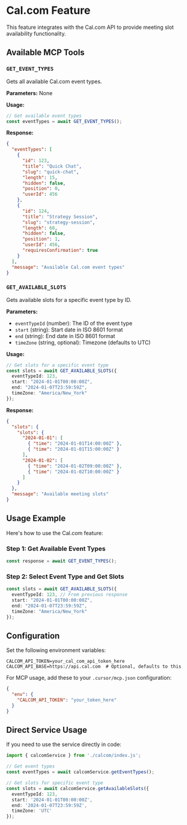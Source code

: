 # Cal.com Feature

This feature integrates with the Cal.com API to provide meeting slot availability functionality.

## Available MCP Tools

### `GET_EVENT_TYPES`
Gets all available Cal.com event types.

**Parameters:** None

**Usage:**
```typescript
// Get available event types
const eventTypes = await GET_EVENT_TYPES();
```

**Response:**
```json
{
  "eventTypes": [
    {
      "id": 123,
      "title": "Quick Chat",
      "slug": "quick-chat",
      "length": 15,
      "hidden": false,
      "position": 0,
      "userId": 456
    },
    {
      "id": 124,
      "title": "Strategy Session",
      "slug": "strategy-session", 
      "length": 60,
      "hidden": false,
      "position": 1,
      "userId": 456,
      "requiresConfirmation": true
    }
  ],
  "message": "Available Cal.com event types"
}
```

### `GET_AVAILABLE_SLOTS`
Gets available slots for a specific event type by ID.

**Parameters:**
- `eventTypeId` (number): The ID of the event type
- `start` (string): Start date in ISO 8601 format
- `end` (string): End date in ISO 8601 format  
- `timeZone` (string, optional): Timezone (defaults to UTC)

**Usage:**
```typescript
// Get slots for a specific event type
const slots = await GET_AVAILABLE_SLOTS({
  eventTypeId: 123,
  start: "2024-01-01T00:00:00Z",
  end: "2024-01-07T23:59:59Z",
  timeZone: "America/New_York"
});
```

**Response:**
```json
{
  "slots": {
    "slots": {
      "2024-01-01": [
        { "time": "2024-01-01T14:00:00Z" },
        { "time": "2024-01-01T15:00:00Z" }
      ],
      "2024-01-02": [
        { "time": "2024-01-02T09:00:00Z" },
        { "time": "2024-01-02T10:00:00Z" }
      ]
    }
  },
  "message": "Available meeting slots"
}
```

## Usage Example

Here's how to use the Cal.com feature:

### Step 1: Get Available Event Types
```typescript
const response = await GET_EVENT_TYPES();
```

### Step 2: Select Event Type and Get Slots
```typescript
const slots = await GET_AVAILABLE_SLOTS({
  eventTypeId: 123, // From previous response
  start: "2024-01-01T00:00:00Z",
  end: "2024-01-07T23:59:59Z",
  timeZone: "America/New_York"
});
```

## Configuration

Set the following environment variables:

```env
CALCOM_API_TOKEN=your_cal_com_api_token_here
CALCOM_API_BASE=https://api.cal.com  # Optional, defaults to this
```

For MCP usage, add these to your `.cursor/mcp.json` configuration:

```json
{
  "env": {
    "CALCOM_API_TOKEN": "your_token_here"
  }
}
```

## Direct Service Usage

If you need to use the service directly in code:

```typescript
import { calcomService } from './calcom/index.js';

// Get event types
const eventTypes = await calcomService.getEventTypes();

// Get slots for specific event type
const slots = await calcomService.getAvailableSlots({
  eventTypeId: 123,
  start: '2024-01-01T00:00:00Z',
  end: '2024-01-07T23:59:59Z',
  timeZone: 'UTC'
});
``` 